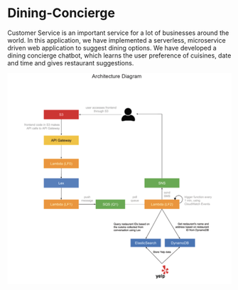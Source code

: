 # Dining-Concierge
Customer Service is an important service for a lot of businesses around the world. In this application, we have implemented a serverless, microservice driven web application to suggest dining options. We have developed a dining concierge chatbot, which learns the user preference of cuisines, date and time and gives restaurant suggestions.


![Test Image 4](https://github.com/vishaal-ranjan/Dining-Concierge/blob/main/architecture.png)
